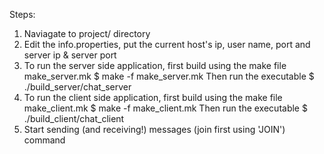 Steps:

1. Naviagate to project/ directory
2. Edit the info.properties, put the current host's ip, user name, port and server ip & server port
3. To run the server side application, first build using the make file make_server.mk
   $ make -f make_server.mk 
   Then run the executable
   $ ./build_server/chat_server 
4. To run the client side application, first build using the make file make_client.mk
   $ make -f make_client.mk 
   Then run the executable
   $ ./build_client/chat_client
5. Start sending (and receiving!) messages (join first using 'JOIN') command

